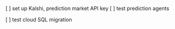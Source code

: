 [ ] set up Kalshi, prediction market API key 
[ ] test prediction agents 

[ ] test cloud SQL migration 